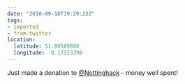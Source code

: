 ```yaml
---
date: "2010-09-18T19:29:22Z"
tags:
- imported
- from-twitter
location:
  latitude: 51.80589888
  longitude: -0.17213398
---
```

Just made a donation to [@Nottinghack](/twitter/#/Nottinghack) - money well spent\!
